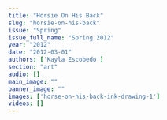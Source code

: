 ```yaml
---
title: "Horsie On His Back"
slug: "horsie-on-his-back"
issue: "Spring"
issue_full_name: "Spring 2012"
year: "2012"
date: "2012-03-01"
authors: ['Kayla Escobedo']
section: "art"
audio: []
main_image: ""
banner_image: ""
images: ['horse-on-his-back-ink-drawing-1']
videos: []
---
```

